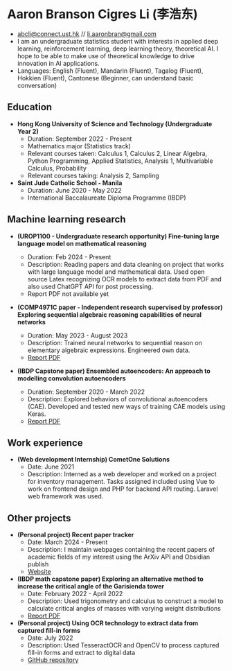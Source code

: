 # Aaron Branson Cigres Li (李浩东)
-  abcli@connect.ust.hk // li.aaronbran@gmail.com 
- I am an undergraduate statistics student with interests in applied deep learning, reinforcement learning, deep learning theory, theoretical AI. I hope to be able to make use of theoretical knowledge to drive innovation in AI applications. 
- Languages: English (Fluent), Mandarin (Fluent), Tagalog (Fluent), Hokkien (Fluent), Cantonese (Beginner, can understand basic conversation)
## Education 
- **Hong Kong University of Science and Technology (Undergraduate Year 2)**
	- Duration: September 2022 - Present
	- Mathematics major (Statistics track)
	- Relevant courses taken: Calculus 1, Calculus 2, Linear Algebra, Python Programming, Applied Statistics, Analysis 1, Multivariable Calculus, Probability
	- Relevant courses taking: Analysis 2, Sampling
- **Saint Jude Catholic School - Manila**
	- Duration: June 2020 - May 2022
	- International Baccalaureate Diploma Programme (IBDP)
## Machine learning research
- **(UROP1100 - Undergraduate research opportunity) Fine-tuning large language model on mathematical reasoning**
	- Duration: Feb 2024 - Present
	- Description: Reading papers and data cleaning on project that works with large language model and mathematical data. Used open source Latex recognizing OCR models to extract data from PDF and also used ChatGPT API for post processing. 
	- Report PDF not available yet

- **(COMP4971C paper - Independent research supervised by professor) Exploring sequential algebraic reasoning capabilities of neural networks**
	- Duration: May 2023 - August 2023
	- Description: Trained neural networks to sequential reason on elementary algebraic expressions. Engineered own data. 
	- [Report PDF](https://hkustconnect-my.sharepoint.com/:b:/g/personal/abcli_connect_ust_hk/EQT8UYPwar9FhGGikD4V_BoBZgy3_rHm3P38pB4pCcR9Zg?e=zSUsJO&download=1)

- **(IBDP Capstone paper) Ensembled autoencoders: An approach to modelling convolution autoencoders** 
	- Duration: September 2020 - March 2022
	- Description: Explored behaviors of convolutional autoencoders (CAE). Developed and tested new ways of training CAE models using Keras.
	- [Report PDF](https://hkustconnect-my.sharepoint.com/:b:/g/personal/abcli_connect_ust_hk/EYP0fCJ5IwNApZ1Eut-dIg8BpBEzBM_5ndAlgHv4DLf_8Q?e=18BKXJ&download=1)

## Work experience
- **(Web development Internship) CometOne Solutions** 
	- Date: June 2021
	- Description: Interned as a web developer and worked on a project for inventory management. Tasks assigned included using Vue to work on frontend design and PHP for backend API routing. Laravel web framework was used. 

## Other projects
- **(Personal project) Recent paper tracker**
	- Date: March 2024 - Present
	- Description: I maintain webpages containing the recent papers of academic fields of my interest using the ArXiv API and Obsidian publish
	- [Website](https://publish.obsidian.md/aaron/005+Generated+info/000+Index)
- **(IBDP math capstone paper) Exploring an alternative method to increase the critical angle of the Garisienda tower**
	- Date: February 2022 - April 2022
	- Description: Used trigonometry and calculus to construct a model to calculate critical angles of masses with varying weight distributions
	- [Report PDF](https://hkustconnect-my.sharepoint.com/:b:/g/personal/abcli_connect_ust_hk/EZkIWkbFDGZBtEOujh2Nw1UBw7l7akvDBQmh5XZUOk_spQ?e=JdHl6q&download=1)
- **(Personal project) Using OCR technology to extract data from captured fill-in forms**
	- Date: July 2022
	- Description: Used TesseractOCR and OpenCV to process captured fill-in forms and extract to digital data
	- [GitHub repository](https://github.com/bransonli/Project7)
